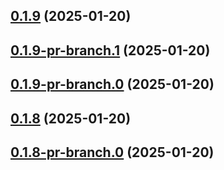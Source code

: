## [0.1.9](https://github.com/latha-414/AWS-CICD-web-app/compare/v0.1.9-pr-branch.1...v0.1.9) (2025-01-20)



## [0.1.9-pr-branch.1](https://github.com/latha-414/AWS-CICD-web-app/compare/v0.1.9-pr-branch.0...v0.1.9-pr-branch.1) (2025-01-20)



## [0.1.9-pr-branch.0](https://github.com/latha-414/AWS-CICD-web-app/compare/v0.1.8...v0.1.9-pr-branch.0) (2025-01-20)



## [0.1.8](https://github.com/latha-414/AWS-CICD-web-app/compare/v0.1.8-pr-branch.0...v0.1.8) (2025-01-20)



## [0.1.8-pr-branch.0](https://github.com/latha-414/AWS-CICD-web-app/compare/v0.1.7...v0.1.8-pr-branch.0) (2025-01-20)



